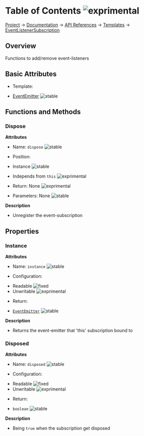 # Table of Contents ![exprimental]
[Project](https://github.com/ksxatompackages/quick-spawn) → [Documentation](../..) → [API References](..) → [Templates](.) → [EventListenerSubscription](./event-listener-subscription.md)

## Overview

Functions to add/remove event-listeners

## Basic Attributes

 * Template:
  - [EventEmitter](./event-emitter) ![stable]

## Functions and Methods

### Dispose

**Attributes**

 * Name: `dispose` ![stable]

 * Position:
  - Instance ![stable]

 * Independs from `this` ![exprimental]

 * Return: None ![exprimental]

 * Parameters: None ![stable]

**Description**

 * Unregister the event-subscription

## Properties

### Instance

**Attributes**

 * Name: `instance` ![stable]

 * Configuration:
  - Readable ![fixed]
  - Unwritable ![exprimental]

 * Return:
  - [`EventEmitter`](./event-emitter.md) ![stable]

**Description**

 * Returns the event-emitter that 'this' subscription bound to

### Disposed

**Attributes**

 * Name: `disposed` ![stable]

 * Configuration:
  - Readable ![fixed]
  - Unwritable ![exprimental]

 * Return:
  - `boolean` ![stable]

**Description**

 * Being `true` when the subscription get disposed

 [fixed]: https://cdn.rawgit.com/ksxatompackages/quick-spawn/images-v0.0.0/docs/images/badges/fixed.svg
 [stable]: https://cdn.rawgit.com/ksxatompackages/quick-spawn/images-v0.0.0/docs/images/badges/stable.svg
 [exprimental]: https://cdn.rawgit.com/ksxatompackages/quick-spawn/images-v0.0.0/docs/images/badges/exprimental.svg
 [deprecated]: https://cdn.rawgit.com/ksxatompackages/quick-spawn/images-v0.0.0/docs/images/badges/deprecated.svg
